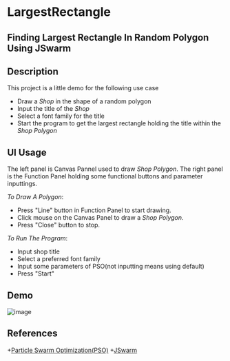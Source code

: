 LargestRectangle
================

Finding Largest Rectangle In Random Polygon Using JSwarm
--------------------------------------------------------

Description
-----------
This project is a little demo for the following use case
+ Draw a *Shop* in the shape of a random polygon
+ Input the title of the *Shop*
+ Select a font family for the title
+ Start the program to get the largest rectangle holding the title within the *Shop Polygon*

UI Usage
--------
The left panel is Canvas Pannel used to draw *Shop Polygon*.
The right panel is the Function Panel holding some functional buttons and parameter inputtings.

*To Draw A Polygon*:
+ Press "Line" button in Function Panel to start drawing.
+ Click mouse on the Canvas Panel to draw a *Shop Polygon*.
+ Press "Close" button to stop.

*To Run The Program*:
+ Input shop title
+ Select a preferred font family
+ Input some parameters of PSO(not inputting means using default)
+ Press "Start"

Demo
----
![image](https://github.com/dawnwords/LargestRectangle/tree/master/artifacts/Demo.png)

References
---------
+[Particle Swarm Optimization(PSO)](http://en.wikipedia.org/wiki/Particle_swarm_optimization)
+[JSwarm](http://jswarm-pso.sourceforge.net/)